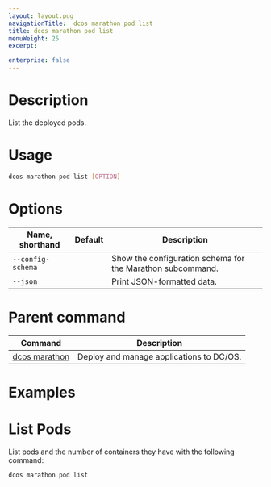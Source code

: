 ```yaml
---
layout: layout.pug
navigationTitle:  dcos marathon pod list
title: dcos marathon pod list
menuWeight: 25
excerpt:

enterprise: false
---
```


<!-- This source repo for this topic is https://github.com/dcos/dcos-docs -->


# Description
List the deployed pods.

# Usage

```bash
dcos marathon pod list [OPTION]
```

# Options

| Name, shorthand | Default | Description |
|---------|-------------|-------------|
| `--config-schema`   |             |  Show the configuration schema for the Marathon subcommand. |
| `--json`   |             |  Print JSON-formatted data. |

# Parent command

| Command | Description |
|---------|-------------|
| [dcos marathon](/mesosphere/dcos/1.10/cli/command-reference/dcos-marathon/) | Deploy and manage applications to DC/OS. |

# Examples

# List Pods
List pods and the number of containers they have with the following command:
```
dcos marathon pod list
```
